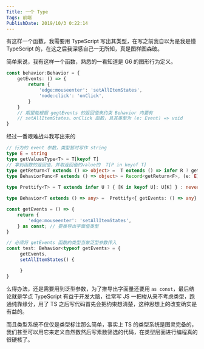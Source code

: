 ```yaml
---
Title: 一个 Type
Tags: 前端
PublishDate: 2019/10/3 0:22:14
---
```




有这样一个函数，我需要用 TypeScript 写出其类型，在写之前我自以为是我是懂 TypeScript 的，在这之后我深感自己一无所知，真是图样图森破。

简单来说，我有这样一个函数，熟悉的一看知道是 G6 的图形行为定义。

```TypeScript
const behavior:Behavior = {
    getEvents: () => {
        return {
            'edge:mouseenter': 'setAllItemStates',
            'node:click': 'onClick',
        }
    }
    // 期望能根据 gegtEvents 的返回值来约束 Behavior 内要有
    // setAllItemStates、onClick 函数，且其类型为 (e: Event) => void
}
```

经过一番艰难战斗我写出来的


```typescript
// 行为的 event 参数，类型暂时写作 string
type E = string
type getValuesType<T> = T[keyof T]
// 拿到函数的返回值，并取返回值的value的  T[P in keyof T]
type getReturn<T extends () => object> =  T extends () => infer R ? getValuesType<R> : never
type BehaviorFunc<F extends () => object> = Record<getReturn<F>, (e: E) => void>
    
type Prettify<T> = T extends infer U ? { [K in keyof U]: U[K] } : never

type Behavior<T extends () => any> =  Prettify<{ getEvents: () => any} & BehaviorFunc<T>>

const getEvents = () => {
    return {
        'edge:mouseenter': 'setAllItemStates',
    } as const; // 要推导出字面值类型
}

// 必须将 getEvents 函数的类型当做泛型参数传入
const test: Behavior<typeof getEvents> = {
     getEvents,
     setAllItemStates() {

     }
}
```

么得办法，还是需要用到泛型参数，为了推导出字面量还要用 `as const`，最后结论就是学点 TypeScript 有益于开发大脑，往常写 JS  一把梭从来不考虑类型，跑通纯靠缘分，用了 TS 之后写代码首先会把约束想清楚，这种思想上的改变确实是有益的。

而且类型系统不仅仅是类型标注那么简单，事实上 TS 的类型系统是图灵完备的，我们甚至可以用它来定义自然数然后写素数筛选的代码，在类型层面进行编程真的很硬核了。